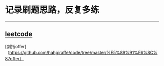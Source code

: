 # 记录刷题思路，反复多练
---
[leetcode](https://github.com/hahgiraffe/code/tree/master/leetcode/)
---
[剑指offer]（https://github.com/hahgiraffe/code/tree/master/%E5%89%91%E6%8C%87offer）